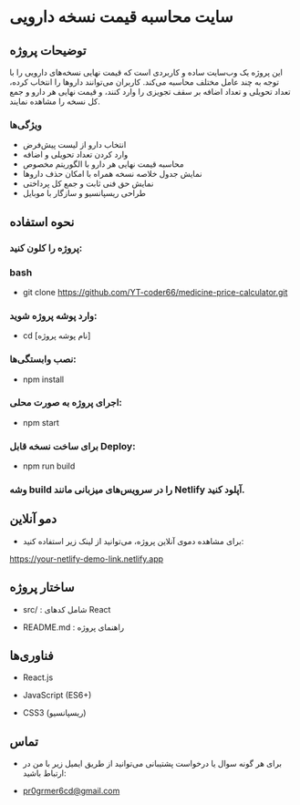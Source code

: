 # سایت محاسبه قیمت نسخه دارویی

## توضیحات پروژه
این پروژه یک وب‌سایت ساده و کاربردی است که قیمت نهایی نسخه‌های دارویی را با توجه به چند عامل مختلف محاسبه می‌کند. کاربران می‌توانند داروها را انتخاب کرده، تعداد تحویلی و تعداد اضافه بر سقف تجویزی را وارد کنند، و قیمت نهایی هر دارو و جمع کل نسخه را مشاهده نمایند.

### ویژگی‌ها
- انتخاب دارو از لیست پیش‌فرض
- وارد کردن تعداد تحویلی و اضافه
- محاسبه قیمت نهایی هر دارو با الگوریتم مخصوص
- نمایش جدول خلاصه نسخه همراه با امکان حذف داروها
- نمایش حق فنی ثابت و جمع کل پرداختی
- طراحی ریسپانسیو و سازگار با موبایل

## نحوه استفاده

### پروژه را کلون کنید:

### bash
- git clone https://github.com/YT-coder66/medicine-price-calculator.git

### وارد پوشه پروژه شوید:
- cd [نام پوشه پروژه]

### نصب وابستگی‌ها:
- npm install

### اجرای پروژه به صورت محلی:
- npm start

### برای ساخت نسخه قابل Deploy:
- npm run build

### وشه build را در سرویس‌های میزبانی مانند Netlify آپلود کنید.

## دمو آنلاین
- برای مشاهده دموی آنلاین پروژه، می‌توانید از لینک زیر استفاده کنید:

https://your-netlify-demo-link.netlify.app

## ساختار پروژه
- src/ : شامل کدهای React

- README.md : راهنمای پروژه

## فناوری‌ها
- React.js

- JavaScript (ES6+)

- CSS3 (ریسپانسیو)

## تماس

- برای هر گونه سوال یا درخواست پشتیبانی می‌توانید از طریق ایمیل زیر با من در ارتباط باشید:

- pr0grmer6cd@gmail.com